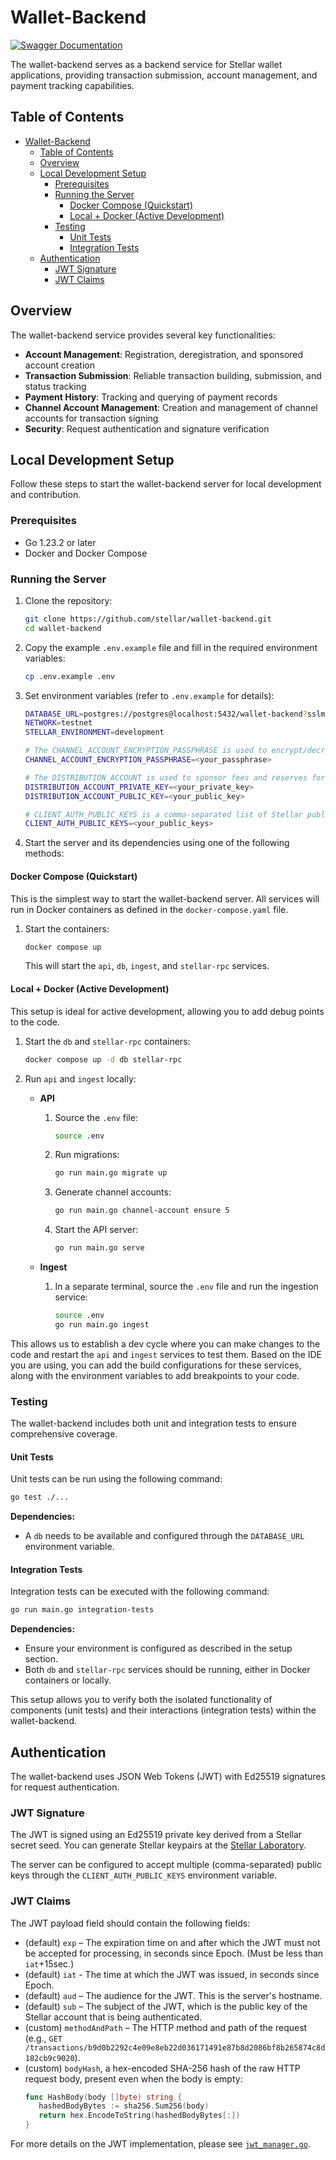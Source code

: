 # Wallet-Backend

[![Swagger Documentation](https://img.shields.io/badge/docs-swagger-blue?logo=swagger)](https://petstore.swagger.io/?url=https://raw.githubusercontent.com/stellar/wallet-backend/refs/heads/main/openapi/main.yaml)

The wallet-backend serves as a backend service for Stellar wallet applications, providing transaction submission,
account management, and payment tracking capabilities.

## Table of Contents

- [Wallet-Backend](#wallet-backend)
  - [Table of Contents](#table-of-contents)
  - [Overview](#overview)
  - [Local Development Setup](#local-development-setup)
    - [Prerequisites](#prerequisites)
    - [Running the Server](#running-the-server)
      - [Docker Compose (Quickstart)](#docker-compose-quickstart)
      - [Local + Docker (Active Development)](#local--docker-active-development)
    - [Testing](#testing)
      - [Unit Tests](#unit-tests)
      - [Integration Tests](#integration-tests)
  - [Authentication](#authentication)
    - [JWT Signature](#jwt-signature)
    - [JWT Claims](#jwt-claims)

## Overview

The wallet-backend service provides several key functionalities:

- **Account Management**: Registration, deregistration, and sponsored account creation
- **Transaction Submission**: Reliable transaction building, submission, and status tracking
- **Payment History**: Tracking and querying of payment records
- **Channel Account Management**: Creation and management of channel accounts for transaction signing
- **Security**: Request authentication and signature verification

## Local Development Setup

Follow these steps to start the wallet-backend server for local development and contribution.

### Prerequisites

- Go 1.23.2 or later
- Docker and Docker Compose

### Running the Server

1. Clone the repository:

   ```bash
   git clone https://github.com/stellar/wallet-backend.git
   cd wallet-backend
   ```

2. Copy the example `.env.example` file and fill in the required environment variables:

   ```bash
   cp .env.example .env
   ```

3. Set environment variables (refer to `.env.example` for details):

   ```bash
   DATABASE_URL=postgres://postgres@localhost:5432/wallet-backend?sslmode=disable
   NETWORK=testnet
   STELLAR_ENVIRONMENT=development

   # The CHANNEL_ACCOUNT_ENCRYPTION_PASSPHRASE is used to encrypt/decrypt the channel accounts private keys. A strong passphrase is recommended.
   CHANNEL_ACCOUNT_ENCRYPTION_PASSPHRASE=<your_passphrase>

   # The DISTRIBUTION_ACCOUNT is used to sponsor fees and reserves for the client transactions. It must be an existing account with XLM balance.
   DISTRIBUTION_ACCOUNT_PRIVATE_KEY=<your_private_key>
   DISTRIBUTION_ACCOUNT_PUBLIC_KEY=<your_public_key>

   # CLIENT_AUTH_PUBLIC_KEYS is a comma-separated list of Stellar public keys whose private key(s) are authorized to sign the authentication header. They must be Stellar addresses.
   CLIENT_AUTH_PUBLIC_KEYS=<your_public_keys>
   ```

4. Start the server and its dependencies using one of the following methods:

#### Docker Compose (Quickstart)

This is the simplest way to start the wallet-backend server. All services will run in Docker containers as defined in the `docker-compose.yaml` file.

1. Start the containers:

   ```bash
   docker compose up
   ```

   This will start the `api`, `db`, `ingest`, and `stellar-rpc` services.

#### Local + Docker (Active Development)

This setup is ideal for active development, allowing you to add debug points to the code.

1. Start the `db` and `stellar-rpc` containers:

   ```bash
   docker compose up -d db stellar-rpc
   ```

2. Run `api` and `ingest` locally:

   - **API**
      1. Source the `.env` file:

         ```bash
         source .env
         ```

      2. Run migrations:

         ```bash
         go run main.go migrate up
         ```

      3. Generate channel accounts:

         ```bash
         go run main.go channel-account ensure 5
         ```

      4. Start the API server:

         ```bash
         go run main.go serve
         ```

   - **Ingest**
     1. In a separate terminal, source the `.env` file and run the ingestion service:

        ```bash
        source .env
        go run main.go ingest
        ```

This allows us to establish a dev cycle where you can make changes to the code and restart the `api` and `ingest`
services to test them. Based on the IDE you are using, you can add the build configurations for these services, along
with the environment variables to add breakpoints to your code.

### Testing

The wallet-backend includes both unit and integration tests to ensure comprehensive coverage.

#### Unit Tests

Unit tests can be run using the following command:

```bash
go test ./...
```

**Dependencies:**

- A `db` needs to be available and configured through the `DATABASE_URL` environment variable.

#### Integration Tests

Integration tests can be executed with the following command:

```bash
go run main.go integration-tests
```

**Dependencies:**

- Ensure your environment is configured as described in the setup section.
- Both `db` and `stellar-rpc` services should be running, either in Docker containers or locally.

This setup allows you to verify both the isolated functionality of components (unit tests) and their interactions (integration tests) within the wallet-backend.

## Authentication

The wallet-backend uses JSON Web Tokens (JWT) with Ed25519 signatures for request authentication.

### JWT Signature

The JWT is signed using an Ed25519 private key derived from a Stellar secret seed. You can generate Stellar keypairs at the [Stellar Laboratory](https://lab.stellar.org/account/create?$=network$id=testnet&label=Testnet&horizonUrl=https:////horizon-testnet.stellar.org&rpcUrl=https:////soroban-testnet.stellar.org&passphrase=Test%20SDF%20Network%20/;%20September%202015;;).

The server can be configured to accept multiple (comma-separated) public keys through the `CLIENT_AUTH_PUBLIC_KEYS` environment variable.

### JWT Claims

The JWT payload field should contain the following fields:

- (default) `exp` – The expiration time on and after which the JWT must not be accepted for processing, in seconds since Epoch. (Must be less than `iat`+15sec.)
- (default) `iat` - The time at which the JWT was issued, in seconds since Epoch.
- (default) `aud` – The audience for the JWT. This is the server's hostname.
- (default) `sub` – The subject of the JWT, which is the public key of the Stellar account that is being authenticated.
- (custom) `methodAndPath` – The HTTP method and path of the request (e.g., `GET /transactions/b9d0b2292c4e09e8eb22d036171491e87b8d2086bf8b265874c8d182cb9c9020`).
- (custom) `bodyHash`, a hex-encoded SHA-256 hash of the raw HTTP request body, present even when the body is empty:
   ```go
   func HashBody(body []byte) string {
      hashedBodyBytes := sha256.Sum256(body)
      return hex.EncodeToString(hashedBodyBytes[:])
   }
   ```

For more details on the JWT implementation, please see [`jwt_manager.go`](./pkg/wbclient/auth/jwt_manager.go).
